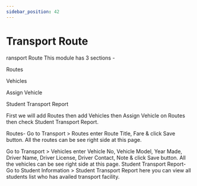 ```yaml
---
sidebar_position: 42
---
```

 
# Transport Route
ransport Route
 This module has 3 sections -

Routes

Vehicles

Assign Vehicle

Student Transport Report

 First we will add Routes then add Vehicles then Assign Vehicle on Routes then check Student Transport Report.

 Routes- Go to Transport > Routes enter Route Title, Fare & click Save button. All the routes can be see right side at this page.

Go to Transport > Vehicles enter Vehicle No, Vehicle Model, Year Made, Driver Name, Driver License, Driver Contact, Note & click Save button. All the vehicles can be see right side at this page. Student Transport Report- Go to Student Information > Student Transport Report here you can view all students list who has availed transport facility.

